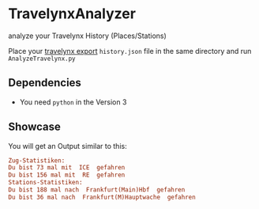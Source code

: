 # TravelynxAnalyzer
analyze your Travelynx History (Places/Stations)

Place your [travelynx export](https://travelynx.de/export.json) ```history.json``` file in the same directory and run ```AnalyzeTravelynx.py```

## Dependencies
* You need ```python``` in the Version 3

## Showcase

You will get an Output similar to this:

```ini
Zug-Statistiken: 
Du bist 73 mal mit  ICE  gefahren
Du bist 156 mal mit  RE  gefahren
Stations-Statistiken:
Du bist 188 mal nach  Frankfurt(Main)Hbf  gefahren
Du bist 36 mal nach  Frankfurt(M)Hauptwache  gefahren
```
